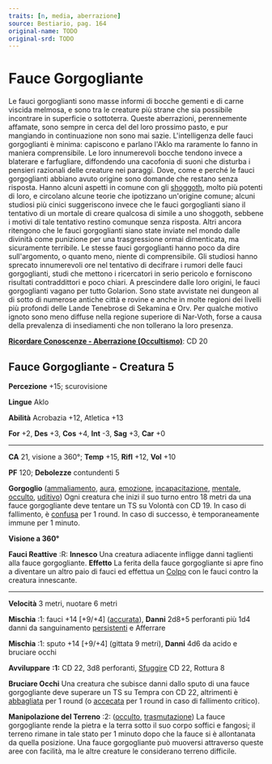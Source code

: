 ```yaml
---
traits: [n, media, aberrazione]
source: Bestiario, pag. 164
original-name: TODO
original-srd: TODO
---
```


# Fauce Gorgogliante

Le fauci gorgoglianti sono masse informi di bocche gementi e di carne viscida
melmosa, e sono tra le creature più strane che sia possibile incontrare in
superficie o sottoterra. Queste aberrazioni, perennemente affamate, sono sempre
in cerca del del loro prossimo pasto, e pur mangiando in continuazione non sono
mai sazie. L'intelligenza delle fauci gorgoglianti è minima: capiscono e parlano
l'Aklo ma raramente lo fanno in maniera comprensibile. Le loro innumerevoli
bocche tendono invece a blaterare e farfugliare, diffondendo una cacofonia di
suoni che disturba i pensieri razionali delle creature nei paraggi. Dove, come e
perché le fauci gorgoglianti abbiano avuto origine sono domande che restano
senza risposta. Hanno alcuni aspetti in comune con gli
[shoggoth](/creature/shoggoth), molto più potenti di loro, e circolano alcune
teorie che ipotizzano un'origine comune; alcuni studiosi più cinici suggeriscono
invece che le fauci gorgoglianti siano il tentativo di un mortale di creare
qualcosa di simile a uno shoggoth, sebbene i motivi dí tale tentativo restino
comunque senza risposta. Altri ancora ritengono che le fauci gorgoglianti siano
state inviate nel mondo dalle divinità come punizione per una trasgressione
ormai dimenticata, ma sicuramente terribile. Le stesse fauci gorgoglianti hanno
poco da dire sull'argomento, o quanto meno, niente di comprensibile. Gli
studiosi hanno sprecato innumerevoli ore nel tentativo di decifrare i rumori
delle fauci gorgoglianti, studi che mettono i ricercatori in serio pericolo e
forniscono risultati contraddittori e poco chiari. A prescindere dalle loro
origini, le fauci gorgoglianti vagano per tutto Golarion. Sono state avvistate
nei dungeon al di sotto di numerose antiche città e rovine e anche in molte
regioni dei livelli più profondi delle Lande Tenebrose di Sekamina e Orv. Per
qualche motivo ignoto sono meno diffuse nella regione superiore di Nar-Voth,
forse a causa della prevalenza di insediamenti che non tollerano la loro
presenza.

**[Ricordare Conoscenze - Aberrazione (Occultismo)](/azioni/ricordare-conoscenze)**:
CD 20

## Fauce Gorgogliante - Creatura 5

**Percezione** +15; scurovisione

**Lingue** Aklo

**Abilità** Acrobazia +12, Atletica +13

**For** +2, **Des** +3, **Cos** +4, **Int** -3, **Sag** +3, **Car** +0

---

**CA** 21, visione a 360°; **Temp** +15, **Rifl** +12, **Vol** +10

**PF** 120; **Debolezze** contundenti 5

**Gorgoglio** ([ammaliamento](/tratti/ammaliamento), [aura](/tratti/aura),
[emozione](/tratti/emozione), [incapacitazione](/tratti/incapacitazione),
[mentale](/tratti/mentale), [occulto](/tratti/occulto),
[uditivo](/tratti/uditivo)) Ogni creatura che inizi il suo turno entro 18 metri
da una fauce gorgogliante deve tentare un TS su Volontà con CD 19. In caso di
fallimento, è [confusa](/condizioni/confuso) per 1 round. In caso di successo, è
temporaneamente immune per 1 minuto.

**Visione a 360°**

**Fauci Reattive** :R: **Innesco** Una creatura adiacente infligge danni
taglienti alla fauce gorgogliante. **Effetto** La ferita della fauce
gorgogliante si apre fino a diventare un altro paio di fauci ed effettua un
[Colpo](/azioni/colpire) con le fauci contro la creatura innescante.

---

**Velocità** 3 metri, nuotare 6 metri

**Mischia** :1: fauci +14 \[+9/+4] ([accurata](/tratti/accurata)), **Danni**
2d8+5 perforanti più 1d4 danni da sanguinamento
[persistenti](/condizioni/danno-persistente) e Afferrare

**Mischia** :1: sputo +14 \[+9/+4] (gittata 9 metri), **Danni** 4d6 da acido e
bruciare occhi

**Avviluppare** **:1:** CD 22, 3d8 perforanti, [Sfuggire](/azioni/sfuggire) CD
22, Rottura 8

**Bruciare Occhi** Una creatura che subisce danni dallo sputo di una fauce
gorgogliante deve superare un TS su Tempra con CD 22, altrimenti è
[abbagliata](/condizioni/abbagliato) per 1 round (o
[accecata](/condizioni/accecato) per 1 round in caso di fallimento critico).

**Manipolazione del Terreno** :2: ([occulto](/tratti/occulto),
[trasmutazione](/tratti/trasmutazione)) La fauce gorgogliante rende la pietra e
la terra sotto il suo corpo soffici e fangosi; il terreno rimane in tale stato
per 1 minuto dopo che la fauce si è allontanata da quella posizione. Una fauce
gorgogliante può muoversi attraverso queste aree con facilità, ma le altre
creature le considerano terreno difficile.
